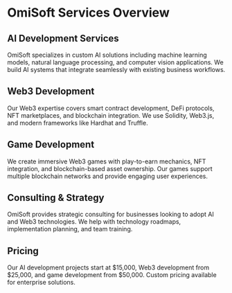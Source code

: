 # OmiSoft Services Overview

## AI Development Services
OmiSoft specializes in custom AI solutions including machine learning models, natural language processing, and computer vision applications. We build AI systems that integrate seamlessly with existing business workflows.

## Web3 Development
Our Web3 expertise covers smart contract development, DeFi protocols, NFT marketplaces, and blockchain integration. We use Solidity, Web3.js, and modern frameworks like Hardhat and Truffle.

## Game Development
We create immersive Web3 games with play-to-earn mechanics, NFT integration, and blockchain-based asset ownership. Our games support multiple blockchain networks and provide engaging user experiences.

## Consulting & Strategy
OmiSoft provides strategic consulting for businesses looking to adopt AI and Web3 technologies. We help with technology roadmaps, implementation planning, and team training.

## Pricing
Our AI development projects start at $15,000, Web3 development from $25,000, and game development from $50,000. Custom pricing available for enterprise solutions.